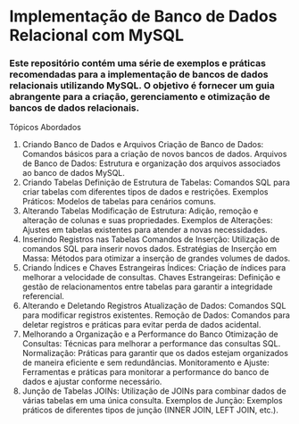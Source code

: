 # Implementação de Banco de Dados Relacional com MySQL
### Este repositório contém uma série de exemplos e práticas recomendadas para a implementação de bancos de dados relacionais utilizando MySQL. O objetivo é fornecer um guia abrangente para a criação, gerenciamento e otimização de bancos de dados relacionais.

Tópicos Abordados
1. Criando Banco de Dados e Arquivos
Criação de Banco de Dados: Comandos básicos para a criação de novos bancos de dados.
Arquivos de Banco de Dados: Estrutura e organização dos arquivos associados ao banco de dados MySQL.
2. Criando Tabelas
Definição de Estrutura de Tabelas: Comandos SQL para criar tabelas com diferentes tipos de dados e restrições.
Exemplos Práticos: Modelos de tabelas para cenários comuns.
3. Alterando Tabelas
Modificação de Estrutura: Adição, remoção e alteração de colunas e suas propriedades.
Exemplos de Alterações: Ajustes em tabelas existentes para atender a novas necessidades.
4. Inserindo Registros nas Tabelas
Comandos de Inserção: Utilização de comandos SQL para inserir novos dados.
Estratégias de Inserção em Massa: Métodos para otimizar a inserção de grandes volumes de dados.
5. Criando Índices e Chaves Estrangeiras
Índices: Criação de índices para melhorar a velocidade de consultas.
Chaves Estrangeiras: Definição e gestão de relacionamentos entre tabelas para garantir a integridade referencial.
6. Alterando e Deletando Registros
Atualização de Dados: Comandos SQL para modificar registros existentes.
Remoção de Dados: Comandos para deletar registros e práticas para evitar perda de dados acidental.
7. Melhorando a Organização e a Performance do Banco
Otimização de Consultas: Técnicas para melhorar a performance das consultas SQL.
Normalização: Práticas para garantir que os dados estejam organizados de maneira eficiente e sem redundâncias.
Monitoramento e Ajuste: Ferramentas e práticas para monitorar a performance do banco de dados e ajustar conforme necessário.
8. Junção de Tabelas
JOINs: Utilização de JOINs para combinar dados de várias tabelas em uma única consulta.
Exemplos de Junção: Exemplos práticos de diferentes tipos de junção (INNER JOIN, LEFT JOIN, etc.).
